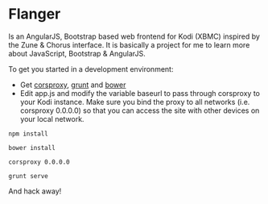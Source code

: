 Flanger
=======

Is an AngularJS, Bootstrap based web frontend for Kodi (XBMC) inspired by the Zune & Chorus interface. It is basically a project for me to learn more about JavaScript, Bootstrap & AngularJS.

To get you started in a development environment:

* Get [corsproxy](https://github.com/gr2m/CORS-Proxy), [grunt](http://gruntjs.com/getting-started) and [bower](http://bower.io/)
* Edit app.js and modify the variable baseurl to pass through corsproxy to your Kodi instance. Make sure you bind the proxy to all networks (i.e. corsproxy 0.0.0.0) so that you can access the site with other devices on your local network. 

`npm install`

`bower install`
 
`corsproxy 0.0.0.0`
 
`grunt serve`

And hack away! 
